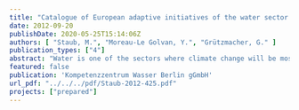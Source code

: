 ```yaml
---
title: "Catalogue of European adaptive initiatives of the water sector to face climate change impacts V3 (Updated 2012 Release)"
date: 2012-09-20
publishDate: 2020-05-25T15:14:06Z
authors: [ "Staub, M.", "Moreau-Le Golvan, Y.", "Grützmacher, G." ]
publication_types: ["4"]
abstract: "Water is one of the sectors where climate change will be most pronounced. While the extents of the impacts are not known yet, it is the right period to prepare the utilities to adapt to the global changes in an urbanising world. Adaptation to climate change, though not always perceived as such, is often already reality in the urban water sector. Several adaptation strategies have been tested to address the key questions: Adapt to what? What to adapt? How to adapt? In this context, within the framework of the EU-project PREPARED, a tentative classification and catalogue of implemented initiatives in the water sector has been compiled. This catalogue is organised into four major categories of initiatives: (1) risk assessment and management, (2) supply-side measures, (3) demand-side measures and (4) global planning tools. The document aims at providing examples on how utilities could go ahead into preparing their water supply and sanitation systems to climate change. Initiatives include various measures ranging from the promotion of active learning to the prevention of sewer flooding and water conservation measures. Within PREPARED, this catalogue is supporting the development of solutions. Being a living document, it is updated regularly along the project when new solutions and initiatives are known. In addition, this work and the subsequent database of adaptation initiatives are accessible to a broader audience thanks to the web-based ‘WaterWiki’ of the International Water Association (IWA)."
featured: false
publication: 'Kompetenzzentrum Wasser Berlin gGmbH'
url_pdf: "../../../pdf/Staub-2012-425.pdf"
projects: ["prepared"]
---
```


